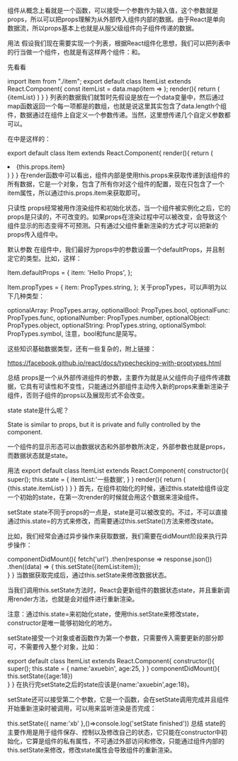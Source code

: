 
组件从概念上看就是一个函数，可以接受一个参数作为输入值，这个参数就是props，所以可以把props理解为从外部传入组件内部的数据。由于React是单向数据流，所以props基本上也就是从服父级组件向子组件传递的数据。

用法
假设我们现在需要实现一个列表，根据React组件化思想，我们可以把列表中的行当做一个组件，也就是有这样两个组件：<ItemList/>和<Item/>。

先看看<ItemList/>

import Item from "./item";
export default class ItemList extends React.Component{
  const itemList = data.map(item => <Item item=item />);
  render(){
    return (
      {itemList}
    )
  }
}
列表的数据我们就暂时先假设是放在一个data变量中，然后通过map函数返回一个每一项都是<Item item='数据'/>的数组，也就是说这里其实包含了data.length个<Item/>组件，数据通过在组件上自定义一个参数传递。当然，这里想传递几个自定义参数都可以。

在<Item />中是这样的：

export default class Item extends React.Component{
  render(){
    return (
      <li>{this.props.item}</li>
    )
  }
}
在render函数中可以看出，组件内部是使用this.props来获取传递到该组件的所有数据，它是一个对象，包含了所有你对这个组件的配置，现在只包含了一个item属性，所以通过this.props.item来获取即可。

只读性
props经常被用作渲染组件和初始化状态，当一个组件被实例化之后，它的props是只读的，不可改变的。如果props在渲染过程中可以被改变，会导致这个组件显示的形态变得不可预测。只有通过父组件重新渲染的方式才可以把新的props传入组件中。

默认参数
在组件中，我们最好为props中的参数设置一个defaultProps，并且制定它的类型。比如，这样：

Item.defaultProps = {
  item: 'Hello Props',
};

Item.propTypes = {
  item: PropTypes.string,
};
关于propTypes，可以声明为以下几种类型：

optionalArray: PropTypes.array,
optionalBool: PropTypes.bool,
optionalFunc: PropTypes.func,
optionalNumber: PropTypes.number,
optionalObject: PropTypes.object,
optionalString: PropTypes.string,
optionalSymbol: PropTypes.symbol,
注意，bool和func是简写。

这些知识基础数据类型，还有一些复杂的，附上链接：

https://facebook.github.io/react/docs/typechecking-with-proptypes.html

总结
props是一个从外部传进组件的参数，主要作为就是从父组件向子组件传递数据，它具有可读性和不变性，只能通过外部组件主动传入新的props来重新渲染子组件，否则子组件的props以及展现形式不会改变。

state
state是什么呢？

State is similar to props, but it is private and fully controlled by the component.

一个组件的显示形态可以由数据状态和外部参数所决定，外部参数也就是props，而数据状态就是state。

用法
export default class ItemList extends React.Component{
  constructor(){
    super();
    this.state = {
      itemList:'一些数据',
    }
  }
  render(){
    return (
      {this.state.itemList}
    )
  }
}
首先，在组件初始化的时候，通过this.state给组件设定一个初始的state，在第一次render的时候就会用这个数据来渲染组件。

setState
state不同于props的一点是，state是可以被改变的。不过，不可以直接通过this.state=的方式来修改，而需要通过this.setState()方法来修改state。

比如，我们经常会通过异步操作来获取数据，我们需要在didMount阶段来执行异步操作：

componentDidMount(){
  fetch('url')
    .then(response => response.json())
    .then((data) => {
      this.setState({itemList:item});  
    }
}
当数据获取完成后，通过this.setState来修改数据状态。

当我们调用this.setState方法时，React会更新组件的数据状态state，并且重新调用render方法，也就是会对组件进行重新渲染。

注意：通过this.state=来初始化state，使用this.setState来修改state，constructor是唯一能够初始化的地方。

setState接受一个对象或者函数作为第一个参数，只需要传入需要更新的部分即可，不需要传入整个对象，比如：

export default class ItemList extends React.Component{
  constructor(){
    super();
    this.state = {
      name:'axuebin',
      age:25,
    }
  }
  componentDidMount(){
    this.setState({age:18})  
  }
}
在执行完setState之后的state应该是{name:'axuebin',age:18}。

setState还可以接受第二个参数，它是一个函数，会在setState调用完成并且组件开始重新渲染时被调用，可以用来监听渲染是否完成：

this.setState({
  name:'xb'
},()=>console.log('setState finished'))
总结
state的主要作用是用于组件保存、控制以及修改自己的状态，它只能在constructor中初始化，它算是组件的私有属性，不可通过外部访问和修改，只能通过组件内部的this.setState来修改，修改state属性会导致组件的重新渲染。